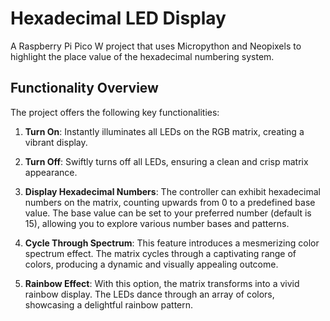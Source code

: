 # Hexadecimal LED Display

A Raspberry Pi Pico W project that uses Micropython and Neopixels to highlight the place value of the hexadecimal numbering system.

## Functionality Overview

The project offers the following key functionalities:

1. **Turn On**: Instantly illuminates all LEDs on the RGB matrix, creating a vibrant display.

2. **Turn Off**: Swiftly turns off all LEDs, ensuring a clean and crisp matrix appearance.

3. **Display Hexadecimal Numbers**: The controller can exhibit hexadecimal numbers on the matrix, counting upwards from 0 to a predefined base value. The base value can be set to your preferred number (default is 15), allowing you to explore various number bases and patterns.

4. **Cycle Through Spectrum**: This feature introduces a mesmerizing color spectrum effect. The matrix cycles through a captivating range of colors, producing a dynamic and visually appealing outcome.

5. **Rainbow Effect**: With this option, the matrix transforms into a vivid rainbow display. The LEDs dance through an array of colors, showcasing a delightful rainbow pattern.
